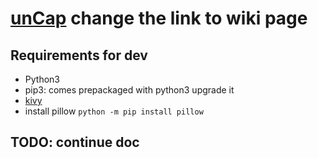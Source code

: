 # [unCap](https://bitbucket.org/udaykrishna5/uncap) **change the link to wiki page**

## Requirements for dev
- Python3
- pip3: comes prepackaged with python3 upgrade it
- [kivy](https://kivy.org/docs/installation/installation.html)
- install pillow ```python -m pip install pillow```

## TODO: continue doc
